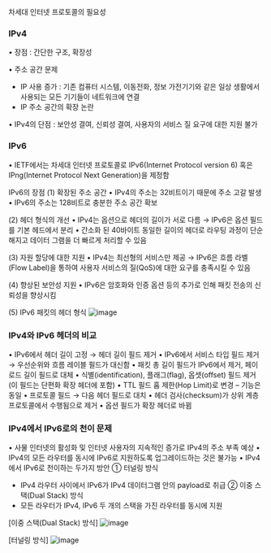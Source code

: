 차세대 인터넷 프로토콜의 필요성
### IPv4
• 장점 : 간단한 구조, 확장성

• 주소 공간 문제
- IP 사용 증가 : 기존 컴퓨터 시스템, 이동전화, 정보 가전기기와 같은 일상 생활에서 사용되는 모든 기기들이 네트워크에 연결
- IP 주소 공간의 확장 논란

• IPv4의 단점 : 보안성 결여, 신뢰성 결여, 사용자의 서비스 질 요구에 대한 지원 불가

### IPv6
• IETF에서는 차세대 인터넷 프로토콜로 IPv6(Internet Protocol version 6) 혹은
IPng(Internet Protocol Next Generation)을 제정함

 IPv6의 장점
(1) 확장된 주소 공간
• IPv4의 주소는 32비트이기 때문에 주소 고갈 발생
• IPv6의 주소는 128비트로 충분한 주소 공간 확보

(2) 헤더 형식의 개선
• IPv4는 옵션으로 헤더의 길이가 서로 다름 → IPv6은 옵션
필드를 기본 헤드에서 분리
• 간소화 된 40바이트 동일한 길이의 헤더로 라우팅 과정이
단순해지고 데이터 그램을 더 빠르게 처리할 수 있음

(3) 자원 할당에 대한 지원
• IPv4는 최선형의 서비스만 제공 → IPv6은 흐름 라벨(Flow Label)을
통하여 사용자 서비스의 질(QoS)에 대한 요구를 충족시킬 수 있음

(4) 향상된 보안성 지원
• IPv6은 암호화와 인증 옵션 등의 추가로 인해 패킷 전송의 신뢰성을 향상시킴

(5) IPv6 패킷의 헤더 형식
![image](https://github.com/jyzayu/TIL/assets/55649979/18e2f372-fe26-44bf-87b0-d95b1e6c0402)

### IPv4와 IPv6 헤더의 비교
• IPv6에서 헤더 길이 고정 → 헤더 길이 필드 제거
• IPv6에서 서비스 타입 필드 제거 → 우선순위와 흐름 레이블 필드가 대신함
• 패킷 총 길이 필드가 IPv6에서 제거, 페이로드 길이 필드로 대체
• 식별(identification), 플래그(flag), 옵셋(offset) 필드 제거 (이 필드는 단편화 확장 헤더에 포함)
• TTL 필드 홉 제한(Hop Limit)로 변경 – 기능은 동일
• 프로토콜 필드 → 다음 헤더 필드로 대치
• 헤더 검사(checksum)가 상위 계층 프로토콜에서 수행됨으로 제거
• 옵션 필드가 확장 헤더로 바뀜

 ### IPv4에서 IPv6로의 천이 문제
• 사물 인터넷의 활성화 및 인터넷 사용자의 지속적인 증가로 IPv4의 주소 부족 예상
• IPv4의 모든 라우터를 동시에 IPv6로 지원하도록 업그레이드하는 것은 불가능
• IPv4에서 IPv6로 천이하는 두가지 방안
① 터널링 방식
- IPv4 라우터 사이에서 IPv6가 IPv4 데이터그램 안의 payload로 취급
② 이중 스택(Dual Stack) 방식
- 모든 라우터가 IPv4, IPv6 두 개의 스택을 가진 라우터를 동시에 지원

[이중 스택(Dual Stack) 방식]
![image](https://github.com/jyzayu/TIL/assets/55649979/0a0c7089-3c9d-43cb-a058-5180849fbfcc)

[터널링 방식]
![image](https://github.com/jyzayu/TIL/assets/55649979/77c80dd2-99b0-4b5c-8913-1fd7278a6c2d)



